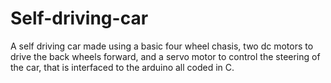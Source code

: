 # Self-driving-car
A self driving car made using a basic four wheel chasis, two dc motors to drive the back wheels forward, and a servo motor to control the steering of the car, that is interfaced to the arduino all coded in C.
